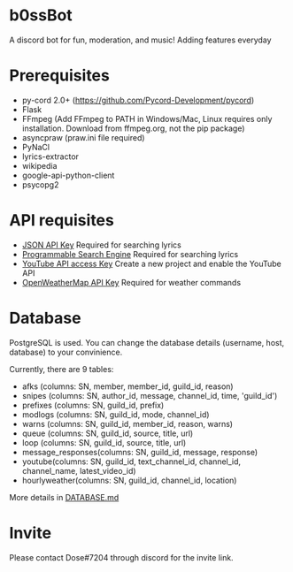 # b0ssBot
A discord bot for fun, moderation, and music! Adding features everyday

# Prerequisites
+ py-cord 2.0+ (https://github.com/Pycord-Development/pycord)
+ Flask
+ FFmpeg (Add FFmpeg to PATH in Windows/Mac, Linux requires only installation. Download from ffmpeg.org, not the pip package)
+ asyncpraw (praw.ini file required)
+ PyNaCl
+ lyrics-extractor
+ wikipedia
+ google-api-python-client
+ psycopg2

# API requisites
+ [JSON API Key](https://developers.google.com/custom-search/v1/overview) Required for searching lyrics
+ [Programmable Search Engine](https://cse.google.com/cse/create/new) Required for searching lyrics
+ [YouTube API access Key](https://console.developers.google.com) Create a new project and enable the YouTube API
+ [OpenWeatherMap API Key](https://openweathermap.org/api) Required for weather commands

# Database 
PostgreSQL is used. You can change the database details (username, host, database) to your convinience. 

Currently, there are 9 tables:
+ afks (columns: SN, member, member_id, guild_id, reason)
+ snipes (columns: SN, author_id, message, channel_id, time, 'guild_id')
+ prefixes (columns: SN, guild_id, prefix)
+ modlogs (columns: SN, guild_id, mode, channel_id)
+ warns (columns: SN, guild_id, member_id, reason, warns)
+ queue (columns: SN, guild_id, source, title, url)
+ loop (columns: SN, guild_id, source, title, url)
+ message_responses(columns: SN, guild_id, message, response)
+ youtube(columns: SN, guild_id, text_channel_id, channel_id, channel_name, latest_video_id)
+ hourlyweather(columns: SN, guild_id, channel_id, location)

More details in [DATABASE.md](https://github.com/SandeepKanekal/b0ssBot/blob/main/DATABASE.md)

# Invite
Please contact Dose#7204 through discord for the invite link.
